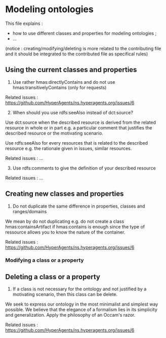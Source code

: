 
# Modeling ontologies

This file explains :
* how to use different classes and properties for modeling ontologies ;
* ...

(notice : creating/modifying/deleting is more related to the contributing file and it should be integrated to the contributed file as specifical rules)

## Using the current classes and properties

1) Use rather hmas:directlyContains and do not use hmas:transitivelyContains (only for requests)

Related issues :
https://github.com/HyperAgents/ns.hyperagents.org/issues/6


2) When should you use rdfs:seeAlso instead of dct:source?

Use dct:source when the described resource is derived from the related resource in whole or in part e.g. a particular comment that justifies the described resource or the motivating scenario.

Use rdfs:seeAlso for every resources that is related to the described resource e.g. the rationale given in issues, similar resources.

Related issues :
...

3) Use rdfs:comments to give the definition of your described resource
 
Related issues :
...

## Creating new classes and properties

1) Do not duplicate the same difference in properties, classes and ranges/domains

We mean by do not duplicating e.g. do not create a class hmas:containsArtifact if hmas:contains is enough since the type of ressource allows you to know the nature of the container. 

Related issues :
https://github.com/HyperAgents/ns.hyperagents.org/issues/6

### Modifying a class or a property




## Deleting a class or a property

1) If a class is not necessary for the ontology and not justified by a motivating scenario, then this class can be delete.

We seek to express our ontology in the most minimalist and simplest way possible. 
We believe that the elegance of a formalism lies in its simplicity and generalization. 
Apply the philosophy of an Occam's razor.

Related issues :
https://github.com/HyperAgents/ns.hyperagents.org/issues/6



